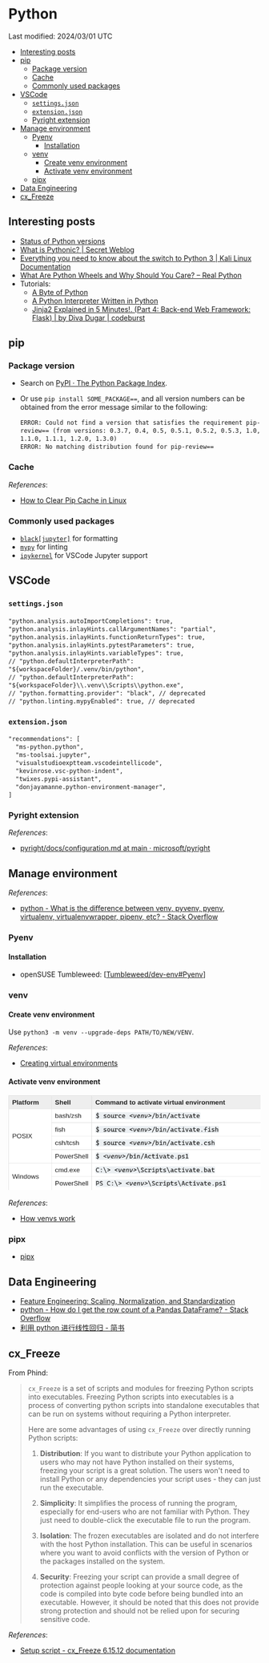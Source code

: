 # Python

Last modified: 2024/03/01 UTC

- [Interesting posts](#interesting-posts)
- [pip](#pip)
  - [Package version](#package-version)
  - [Cache](#cache)
  - [Commonly used packages](#commonly-used-packages)
- [VSCode](#vscode)
  - [`settings.json`](#settingsjson)
  - [`extension.json`](#extensionjson)
  - [Pyright extension](#pyright-extension)
- [Manage environment](#manage-environment)
  - [Pyenv](#pyenv)
    - [Installation](#installation)
  - [venv](#venv)
    - [Create venv environment](#create-venv-environment)
    - [Activate venv environment](#activate-venv-environment)
  - [pipx](#pipx)
- [Data Engineering](#data-engineering)
- [cx\_Freeze](#cx_freeze)

## Interesting posts

- [Status of Python versions](https://devguide.python.org/versions/)
- [What is Pythonic? \| Secret Weblog](https://blog.startifact.com/posts/older/what-is-pythonic/)
- [Everything you need to know about the switch to Python 3 | Kali Linux Documentation](https://www.kali.org/docs/general-use/python3-transition/)
- [What Are Python Wheels and Why Should You Care? – Real Python](https://realpython.com/python-wheels/)
- Tutorials:
  - [A Byte of Python](https://python.swaroopch.com/)
  - [A Python Interpreter Written in Python](https://aosabook.org/en/500L/a-python-interpreter-written-in-python.html)
  - [Jinja2 Explained in 5 Minutes!. (Part 4: Back-end Web Framework: Flask) \| by Diva Dugar \| codeburst](https://codeburst.io/jinja-2-explained-in-5-minutes-88548486834e)

## pip

### Package version

- Search on [PyPI · The Python Package Index](https://pypi.org/).
- Or use `pip install SOME_PACKAGE==`, and all version numbers can be obtained from the error message similar to the following:

  ```text
  ERROR: Could not find a version that satisfies the requirement pip-review== (from versions: 0.3.7, 0.4, 0.5, 0.5.1, 0.5.2, 0.5.3, 1.0, 1.1.0, 1.1.1, 1.2.0, 1.3.0)
  ERROR: No matching distribution found for pip-review==
  ```

### Cache

*References*:

- [How to Clear Pip Cache in Linux](https://linuxhandbook.com/clear-pip-cache/)

### Commonly used packages

- [`black[jupyter]`](https://black.readthedocs.io/en/stable/getting_started.html#installation) for formatting
- [`mypy`](https://mypy.readthedocs.io/en/stable/getting_started.html#installing-and-running-mypy) for linting
- [`ipykernel`](https://ipython.readthedocs.io/en/stable/install/kernel_install.html#kernels-for-python-2-and-3) for VSCode Jupyter support

## VSCode

### `settings.json`

```jsonc
"python.analysis.autoImportCompletions": true,
"python.analysis.inlayHints.callArgumentNames": "partial",
"python.analysis.inlayHints.functionReturnTypes": true,
"python.analysis.inlayHints.pytestParameters": true,
"python.analysis.inlayHints.variableTypes": true,
// "python.defaultInterpreterPath": "${workspaceFolder}/.venv/bin/python",
// "python.defaultInterpreterPath": "${workspaceFolder}\\.venv\\Scripts\\python.exe",
// "python.formatting.provider": "black", // deprecated
// "python.linting.mypyEnabled": true, // deprecated
```

### `extension.json`

```jsonc
"recommendations": [
  "ms-python.python",
  "ms-toolsai.jupyter",
  "visualstudioexptteam.vscodeintellicode",
  "kevinrose.vsc-python-indent",
  "twixes.pypi-assistant",
  "donjayamanne.python-environment-manager",
]
```

### Pyright extension

*References*:

- [pyright/docs/configuration.md at main · microsoft/pyright](https://github.com/microsoft/pyright/blob/main/docs/configuration.md)

## Manage environment

*References*:

- [python - What is the difference between venv, pyvenv, pyenv, virtualenv, virtualenvwrapper, pipenv, etc? - Stack Overflow](https://stackoverflow.com/questions/41573587/what-is-the-difference-between-venv-pyvenv-pyenv-virtualenv-virtualenvwrappe)

### Pyenv

#### Installation

- openSUSE Tumbleweed: [[Tumbleweed/dev-env#Pyenv]]

### venv

#### Create venv environment

Use `python3 -m venv --upgrade-deps PATH/TO/NEW/VENV`.

*References*:

- [Creating virtual environments](https://docs.python.org/3/library/venv.html#creating-virtual-environments)

#### Activate venv environment

![venv_activate](attachments/Python/venv_activate.png)

*References*:

- [How venvs work](https://docs.python.org/3/library/venv.html#how-venvs-work)

### pipx

- [pipx](https://pypa.github.io/pipx/)

## Data Engineering

- [Feature Engineering: Scaling, Normalization, and Standardization](https://www.analyticsvidhya.com/blog/2020/04/feature-scaling-machine-learning-normalization-standardization/)
- [python - How do I get the row count of a Pandas DataFrame? - Stack Overflow](https://stackoverflow.com/questions/15943769/how-do-i-get-the-row-count-of-a-pandas-dataframe)
- [利用 python 进行线性回归 - 简书](https://www.jianshu.com/p/e55a8c9e4b56)

## cx_Freeze

From Phind:

> `cx_Freeze` is a set of scripts and modules for freezing Python scripts into executables. Freezing Python scripts into executables is a process of converting python scripts into standalone executables that can be run on systems without requiring a Python interpreter.
>
> Here are some advantages of using `cx_Freeze` over directly running Python scripts:
>
> 1. **Distribution**: If you want to distribute your Python application to users who may not have Python installed on their systems, freezing your script is a great solution. The users won't need to install Python or any dependencies your script uses - they can just run the executable.
>
> 2. **Simplicity**: It simplifies the process of running the program, especially for end-users who are not familiar with Python. They just need to double-click the executable file to run the program.
>
> 3. **Isolation**: The frozen executables are isolated and do not interfere with the host Python installation. This can be useful in scenarios where you want to avoid conflicts with the version of Python or the packages installed on the system.
>
> 4. **Security**: Freezing your script can provide a small degree of protection against people looking at your source code, as the code is compiled into byte code before being bundled into an executable. However, it should be noted that this does not provide strong protection and should not be relied upon for securing sensitive code.

*References*:

- [Setup script - cx_Freeze 6.15.12 documentation](https://cx-freeze.readthedocs.io/en/stable/setup_script.html)

[//begin]: # "Autogenerated link references for markdown compatibility"
[Tumbleweed/dev-env#Pyenv]: ../notes-OS/Linux/openSUSE/Tumbleweed/dev-env.md "OpenSUSE Tumbleweed Development Environment"
[//end]: # "Autogenerated link references"
